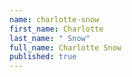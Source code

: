 ```yaml
---
name: charlotte-snow
first_name: Charlotte
last_name: " Snow"
full_name: Charlotte Snow
published: true
---
```

